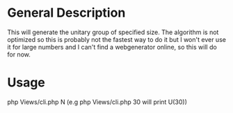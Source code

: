 # General Description #
This will generate the unitary group of specified size. The algorithm is not optimized so this is probably not the
fastest way to do it but I won't ever use it for large numbers and I can't find a webgenerator online, so this will do
for now.

# Usage #
php Views/cli.php N (e.g php Views/cli.php 30 will print U(30))